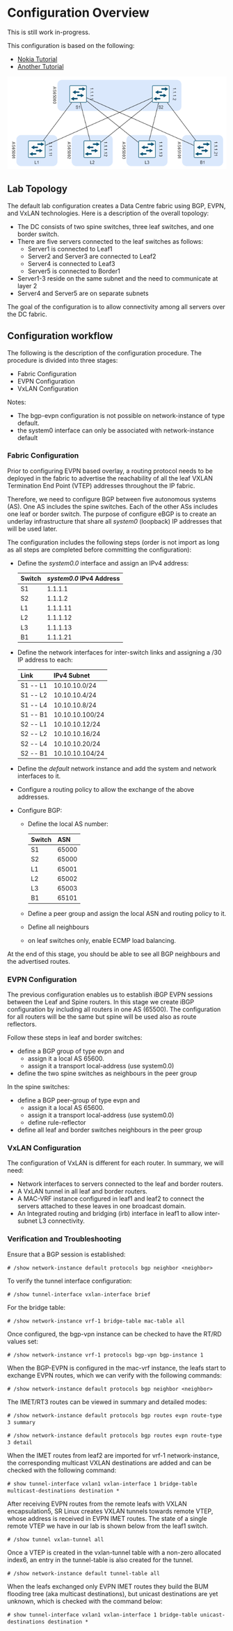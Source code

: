 # Configuration Overview

This is still work in-progress.

This configuration is based on the following:

- [Nokia Tutorial](https://learn.srlinux.dev/tutorials/)
- [Another Tutorial](https://networkcloudandeverything.com/configuring-srlinux-nodes-in-a-3-tier-data-center/)

![Topology](spineleaf.png)



## Lab Topology

The default lab configuration creates a Data Centre fabric using BGP, EVPN, and VxLAN technologies. Here is a description of the overall topology:

- The DC consists of two spine switches, three leaf switches, and one border switch.
- There are five servers connected to the leaf switches as follows:
   - Server1 is connected to Leaf1
   - Server2 and Server3 are connected to Leaf2
   - Server4 is connected to Leaf3
   - Server5 is connected to Border1
- Server1-3 reside on the same subnet and the need to communicate at layer 2
- Server4 and Server5 are on separate subnets

The goal of the configuration is to allow connectivity among all servers over the DC fabric.

## Configuration workflow

The following is the description of the configuration procedure. The procedure is divided into three stages:

- Fabric Configuration
- EVPN Configuration
- VxLAN Configuration

Notes:

- The bgp-evpn configuration is not possible on network-instance of type default.
- the system0 interface can only be associated with network-instance default

### Fabric Configuration

Prior to configuring EVPN based overlay, a routing protocol needs to be deployed in the fabric to advertise the reachability of all the leaf VXLAN Termination End Point (VTEP) addresses throughout the IP fabric.

Therefore, we need to configure BGP between five autonomous systems (AS). One AS includes the spine switches. Each of the other ASs includes one leaf or border switch. The purpose of configure eBGP is to create an underlay infrastructure that share all *system0* (loopback) IP addresses that will be used later.

The configuration includes the following steps (order is not import as long as all steps are completed before committing the configuration):

- Define the *system0.0* interface and assign an IPv4 address:

    Switch | *system0.0* IPv4 Address
    ---|----
    S1 | 1.1.1.1
    S2 | 1.1.1.2
    L1 | 1.1.1.11
    L2 | 1.1.1.12
    L3 | 1.1.1.13
    B1 | 1.1.1.21

- Define the network interfaces for inter-switch links and assigning a /30 IP address to each:

    Link | IPv4 Subnet
    ---|---
    S1 -- L1 | 10.10.10.0/24
    S1 -- L2 | 10.10.10.4/24
    S1 -- L4 | 10.10.10.8/24
    S1 -- B1 | 10.10.10.100/24
    S2 -- L1 | 10.10.10.12/24
    S2 -- L2 | 10.10.10.16/24
    S2 -- L4 | 10.10.10.20/24
    S2 -- B1 | 10.10.10.104/24

- Define the *default* network instance and add the system and network interfaces to it.
- Configure a routing policy to allow the exchange of the above addresses.
- Configure BGP:
   - Define the local AS number:

     Switch | ASN
     ---|----
     S1 | 65000
     S2 | 65000
     L1 | 65001
     L2 | 65002
     L3 | 65003
     B1 | 65101

   - Define a peer group and assign the local ASN and routing policy to it.
   - Define all neighbours
   - on leaf switches only, enable ECMP load balancing.

At the end of this stage, you should be able to see all BGP neighbours and the advertised routes.

### EVPN Configuration

The previous configuration enables us to establish iBGP EVPN sessions between the Leaf and Spine routers. In this stage we create iBGP configuration by including all routers in one AS (65500). The configuration for all routers will be the same but spine will be used also as route reflectors.

Follow these steps in leaf and border switches:

- define a BGP group of type evpn and
  - assign it a local AS 65600.
  - assign it a transport local-address (use system0.0)
- define the two spine switches as neighbours in the peer group

In the spine switches:

- define a BGP peer-group of type evpn and
  - assign it a local AS 65600.
  - assign it a transport local-address (use system0.0)
  - define rule-reflector
- define all leaf and border switches neighbours in the peer group

### VxLAN Configuration

The configuration of VxLAN is different for each router. In summary, we will need:

- Network interfaces to servers connected to the leaf and border routers.
- A VxLAN tunnel in all leaf and border routers.
- A MAC-VRF instance configured in leaf1 and leaf2 to connect the servers attached to these leaves in one broadcast domain.
- An Integrated routing and bridging (irb) interface in leaf1 to allow inter-subnet L3 connectivity.


### Verification and Troubleshooting


Ensure that a BGP session is established:

```
# /show network-instance default protocols bgp neighbor <neighbor>
```

To verify the tunnel interface configuration:

```
# /show tunnel-interface vxlan-interface brief
```

For the bridge table:

```
# /show network-instance vrf-1 bridge-table mac-table all
```

Once configured, the bgp-vpn instance can be checked to have the RT/RD values set:

```
# /show network-instance vrf-1 protocols bgp-vpn bgp-instance 1
```

When the BGP-EVPN is configured in the mac-vrf instance, the leafs start to exchange EVPN routes, which we can verify with the following commands:

```
# /show network-instance default protocols bgp neighbor <neighbor>
```

The IMET/RT3 routes can be viewed in summary and detailed modes:

```
# /show network-instance default protocols bgp routes evpn route-type 3 summary
```

```
# /show network-instance default protocols bgp routes evpn route-type 3 detail
```

When the IMET routes from leaf2 are imported for vrf-1 network-instance, the corresponding multicast VXLAN destinations are added and can be checked with the following command:

```
# show tunnel-interface vxlan1 vxlan-interface 1 bridge-table multicast-destinations destination * 
```


After receiving EVPN routes from the remote leafs with VXLAN encapsulation5, SR Linux creates VXLAN tunnels towards remote VTEP, whose address is received in EVPN IMET routes. The state of a single remote VTEP we have in our lab is shown below from the leaf1 switch.

```
# /show tunnel vxlan-tunnel all
```

Once a VTEP is created in the vxlan-tunnel table with a non-zero allocated index6, an entry in the tunnel-table is also created for the tunnel.

```
# /show network-instance default tunnel-table all
```

When the leafs exchanged only EVPN IMET routes they build the BUM flooding tree (aka multicast destinations), but unicast destinations are yet unknown, which is checked with the command below:

```
# show tunnel-interface vxlan1 vxlan-interface 1 bridge-table unicast-destinations destination *
```


